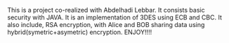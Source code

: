 This is a project co-realized with Abdelhadi Lebbar. 
It consists basic security with JAVA. 
It is an implementation of 3DES using ECB and CBC.
It also include, RSA encryption, with Alice and BOB sharing data using hybrid(symetric+asymetric) encryption.
ENJOY!!!!
